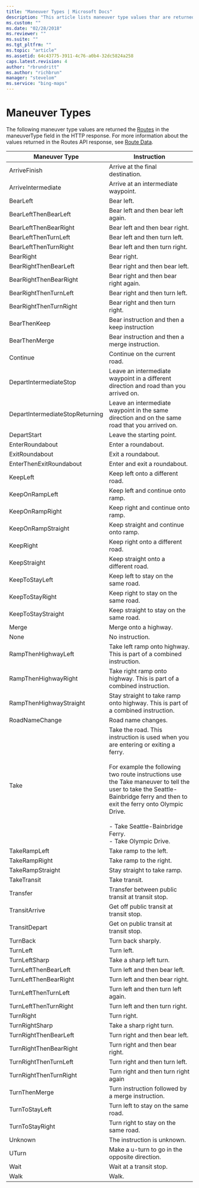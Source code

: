 ```yaml
---
title: "Maneuver Types | Microsoft Docs"
description: "This article lists maneuver type values thar are returned the Routes in the maneuverType field in the HTTP response."
ms.custom: ""
ms.date: "02/28/2018"
ms.reviewer: ""
ms.suite: ""
ms.tgt_pltfrm: ""
ms.topic: "article"
ms.assetid: 64c43775-3911-4c76-a0b4-32dc5824a258
caps.latest.revision: 4
author: "rbrundritt"
ms.author: "richbrun"
manager: "stevelom"
ms.service: "bing-maps"
---
```

# Maneuver Types

The following maneuver type values are returned the [Routes](index.md) in the maneuverType field in the HTTP response. For more information about the values returned in the Routes API response, see [Route Data](route-data.md).  
  
|Maneuver Type|Instruction|  
|-------------------|-----------------|  
|ArriveFinish|Arrive at the final destination.|  
|ArriveIntermediate|Arrive at an intermediate waypoint.|  
|BearLeft|Bear left.|  
|BearLeftThenBearLeft|Bear left and then bear left again.|  
|BearLeftThenBearRight|Bear left and then bear right.|  
|BearLeftThenTurnLeft|Bear left and then turn left.|  
|BearLeftThenTurnRight|Bear left and then turn right.|  
|BearRight|Bear right.|  
|BearRightThenBearLeft|Bear right and then bear left.|  
|BearRightThenBearRight|Bear right and then bear right again.|  
|BearRightThenTurnLeft|Bear right and then turn left.|  
|BearRightThenTurnRight|Bear right and then turn right.|  
|BearThenKeep|Bear instruction and then a keep instruction|  
|BearThenMerge|Bear instruction and then a merge instruction.|  
|Continue|Continue on the current road.|  
|DepartIntermediateStop|Leave an intermediate waypoint in a different direction and road than you arrived on.|  
|DepartIntermediateStopReturning|Leave an intermediate waypoint in the same direction and on the same road that you arrived on.|  
|DepartStart|Leave the starting point.|  
|EnterRoundabout|Enter a roundabout.|  
|ExitRoundabout|Exit a roundabout.|  
|EnterThenExitRoundabout|Enter and exit a roundabout.|  
|KeepLeft|Keep left onto a different road.|  
|KeepOnRampLeft|Keep left and continue onto ramp.|  
|KeepOnRampRight|Keep right and continue onto ramp.|  
|KeepOnRampStraight|Keep straight and continue onto ramp.|  
|KeepRight|Keep right onto a different road.|  
|KeepStraight|Keep straight onto a different road.|  
|KeepToStayLeft|Keep left to stay on the same road.|  
|KeepToStayRight|Keep right to stay on the same road.|  
|KeepToStayStraight|Keep straight to stay on the same road.|  
|Merge|Merge onto a highway.|  
|None|No instruction.|  
|RampThenHighwayLeft|Take left ramp onto highway. This is part of a combined instruction.|  
|RampThenHighwayRight|Take right ramp onto highway. This is part of a combined instruction.|  
|RampThenHighwayStraight|Stay straight to take ramp onto highway. This is part of a combined instruction.|  
|RoadNameChange|Road name changes.|  
|Take|Take the road. This instruction is used when you are entering or exiting a ferry.<br /><br /> For example the following two route instructions use the Take maneuver to tell the user to take the Seattle-Bainbridge ferry and then to exit the ferry onto Olympic Drive.<br /><br /> -   Take Seattle-Bainbridge Ferry.<br />-   Take Olympic Drive.|  
|TakeRampLeft|Take ramp to the left.|  
|TakeRampRight|Take ramp to the right.|  
|TakeRampStraight|Stay straight to take ramp.|  
|TakeTransit|Take transit.|  
|Transfer|Transfer between public transit at transit stop.|  
|TransitArrive|Get off public transit at transit stop.|  
|TransitDepart|Get on public transit at transit stop.|  
|TurnBack|Turn back sharply.|  
|TurnLeft|Turn left.|  
|TurnLeftSharp|Take a sharp left turn.|  
|TurnLeftThenBearLeft|Turn left and then bear left.|  
|TurnLeftThenBearRight|Turn left and then bear right.|  
|TurnLeftThenTurnLeft|Turn left and then turn left again.|  
|TurnLeftThenTurnRight|Turn left and then turn right.|
|TurnRight|Turn right.|  
|TurnRightSharp|Take a sharp right turn.|  
|TurnRightThenBearLeft|Turn right and then bear left.|  
|TurnRightThenBearRight|Turn right and then bear right.|  
|TurnRightThenTurnLeft|Turn right and then turn left.|  
|TurnRightThenTurnRight|Turn right and then turn right again|  
|TurnThenMerge|Turn instruction followed by a merge instruction.|  
|TurnToStayLeft|Turn left to stay on the same road.|  
|TurnToStayRight|Turn right to stay on the same road.|  
|Unknown|The instruction is unknown.|  
|UTurn|Make a u-turn to go in the opposite direction.|  
|Wait|Wait at a transit stop.|  
|Walk|Walk.|
